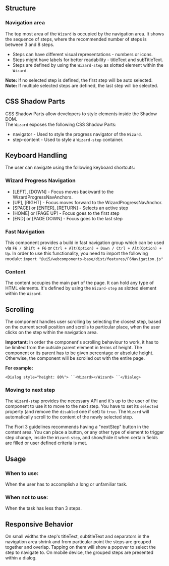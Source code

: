 ## Structure

### Navigation area

The top most area of the `Wizard` is occupied by the navigation area. It shows the sequence of steps, where the recommended number of steps is between 3 and 8 steps.

- Steps can have different visual representations - numbers or icons.
- Steps might have labels for better readability - titleText and subTitleText.
- Steps are defined by using the `Wizard-step` as slotted element within the `Wizard`.

**Note:** If no selected step is defined, the first step will be auto selected.  
**Note:** If multiple selected steps are defined, the last step will be selected.

## CSS Shadow Parts

<ui5-link target="_blank" href="https://developer.mozilla.org/en-US/docs/Web/CSS/::part">CSS Shadow Parts</ui5-link> allow developers to style elements inside the Shadow DOM.  
The `Wizard` exposes the following CSS Shadow Parts:

- navigator - Used to style the progress navigator of the `Wizard`.
- step-content - Used to style a `Wizard-step` container.

## Keyboard Handling

The user can navigate using the following keyboard shortcuts:

### Wizard Progress Navigation

- \[LEFT\], \[DOWN\] - Focus moves backward to the WizardProgressNavAnchors.
- \[UP\], \[RIGHT\] - Focus moves forward to the WizardProgressNavAnchor.
- \[SPACE\] or \[ENTER\], \[RETURN\] - Selects an active step
- \[HOME\] or \[PAGE UP\] - Focus goes to the first step
- \[END\] or \[PAGE DOWN\] - Focus goes to the last step

### Fast Navigation

This component provides a build in fast navigation group which can be used via `F6 / Shift + F6` or `Ctrl + Alt(Option) + Down / Ctrl + Alt(Option) + Up`. In order to use this functionality, you need to import the following module: `import "@ui5/webcomponents-base/dist/features/F6Navigation.js"`

### Content

The content occupies the main part of the page. It can hold any type of HTML elements. It's defined by using the `Wizard-step` as slotted element within the `Wizard`.

## Scrolling

The component handles user scrolling by selecting the closest step, based on the current scroll position and scrolls to particular place, when the user clicks on the step within the navigation area.

**Important:** In order the component's scrolling behaviour to work, it has to be limited from the outside parent element in terms of height. The component or its parent has to be given percentage or absolute height. Otherwise, the component will be scrolled out with the entire page.

**For example:**

` <Dialog style="height: 80%"> ``<Wizard></Wizard> ``</Dialog> `

### Moving to next step

The `Wizard-step` provides the necessary API and it's up to the user of the component to use it to move to the next step. You have to set its `selected` property (and remove the `disabled` one if set) to `true`. The `Wizard` will automatically scroll to the content of the newly selected step.

The Fiori 3 guidelines recommends having a "nextStep" button in the content area. You can place a button, or any other type of element to trigger step change, inside the `Wizard-step`, and show/hide it when certain fields are filled or user defined criteria is met.

## Usage

### When to use:

When the user has to accomplish a long or unfamiliar task.

### When not to use:

When the task has less than 3 steps.

## Responsive Behavior

On small widths the step's titleText, subtitleText and separators in the navigation area shrink and from particular point the steps are grouped together and overlap. Tapping on them will show a popover to select the step to navigate to. On mobile device, the grouped steps are presented within a dialog.
